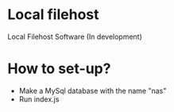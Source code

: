 # Local filehost
 Local Filehost Software (In development)
 
 
# How to set-up?

- Make a MySql database with the name "nas"
- Run index.js 

